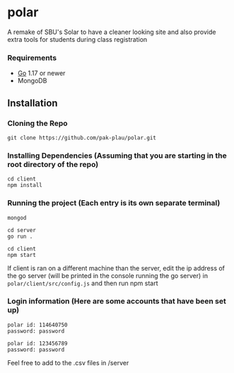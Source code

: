 # polar

A remake of SBU's Solar to have a cleaner looking site and also provide extra tools for students during class registration

### Requirements

- [Go](http://golang.org) 1.17 or newer
- MongoDB

## Installation

### Cloning the Repo

```
git clone https://github.com/pak-plau/polar.git
```

### Installing Dependencies (Assuming that you are starting in the root directory of the repo)

```
cd client
npm install
```

### Running the project (Each entry is its own separate terminal)

```
mongod
```

```
cd server
go run .
```

```
cd client
npm start
```
If client is ran on a different machine than the server, edit the ip address of the go server (will be printed in the console running the go server) in `polar/client/src/config.js` and then run npm start

### Login information (Here are some accounts that have been set up)

```
polar id: 114640750
password: password
```

```
polar id: 123456789
password: password
```

Feel free to add to the .csv files in /server

